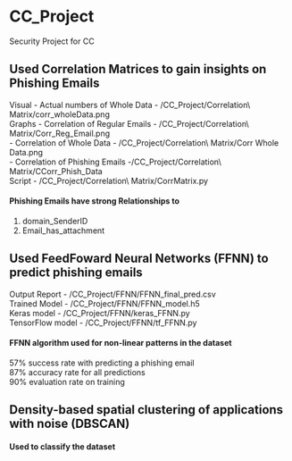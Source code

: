 # CC_Project
Security Project for CC

## Used Correlation Matrices to gain insights on Phishing Emails 
Visual - Actual numbers of Whole Data   - /CC_Project/Correlation\ Matrix/corr_wholeData.png <br/>
Graphs - Correlation of Regular Emails  - /CC_Project/Correlation\ Matrix/Corr_Reg_Email.png <br/>
       - Correlation of Whole Data      - /CC_Project/Correlation\ Matrix/Corr Whole Data.png <br/>
       - Correlation of Phishing Emails -/CC_Project/Correlation\ Matrix/CCorr_Phish_Data <br/>
Script - /CC_Project/Correlation\ Matrix/CorrMatrix.py

#### Phishing Emails have strong Relationships to
1. domain_SenderID <br/>
2. Email_has_attachment

## Used FeedFoward Neural Networks (FFNN) to predict phishing emails
Output Report - /CC_Project/FFNN/FFNN_final_pred.csv <br/>
Trained Model - /CC_Project/FFNN/FFNN_model.h5 <br/>
Keras model - /CC_Project/FFNN/keras_FFNN.py <br/>
TensorFlow model - /CC_Project/FFNN/tf_FFNN.py

#### FFNN algorithm used for non-linear patterns in the dataset
57% success rate with predicting a phishing email <br/>
87% accuracy rate for all predictions <br/>
90% evaluation rate on training <br/>

## Density-based spatial clustering of applications with noise (DBSCAN) 
#### Used to classify the dataset

